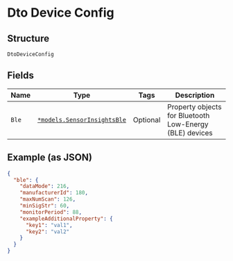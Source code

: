 
# Dto Device Config

## Structure

`DtoDeviceConfig`

## Fields

| Name | Type | Tags | Description |
|  --- | --- | --- | --- |
| `Ble` | [`*models.SensorInsightsBle`](../../doc/models/sensor-insights-ble.md) | Optional | Property objects for Bluetooth Low-Energy (BLE) devices |

## Example (as JSON)

```json
{
  "ble": {
    "dataMode": 216,
    "manufacturerId": 180,
    "maxNumScan": 126,
    "minSigStr": 60,
    "monitorPeriod": 88,
    "exampleAdditionalProperty": {
      "key1": "val1",
      "key2": "val2"
    }
  }
}
```


